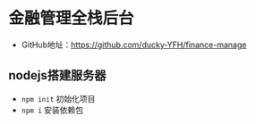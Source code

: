 # 金融管理全栈后台
- GitHub地址：https://github.com/ducky-YFH/finance-manage

## nodejs搭建服务器
- `npm init` 初始化项目
- `npm i` 安装依赖包 